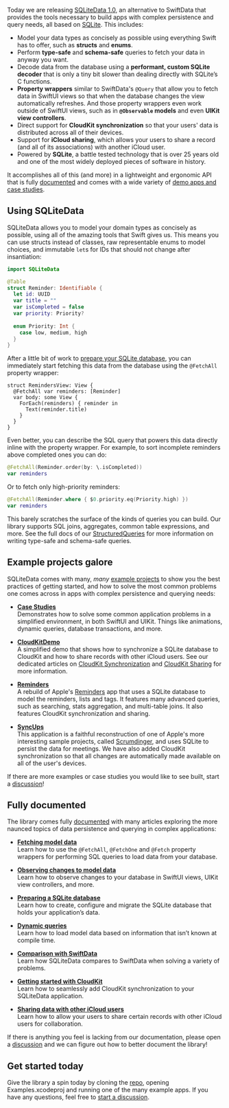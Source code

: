 Today we are releasing [SQLiteData 1.0][sqlite-data-gh], an alternative to SwiftData that provides 
the tools necessary to build apps with complex persistence and query needs, all based on [SQLite]. 
This includes:

[SQLite]: https://sqlite.org`

- Model your data types as concisely as possible using everything Swift has to offer, such as
  **structs** and **enums**.
- Perform **type-safe** and **schema-safe** queries to fetch your data in anyway you want.
- Decode data from the database using a **performant, custom SQLite decoder** that is only a tiny 
  bit slower than dealing directly with SQLite’s C functions.
- **Property wrappers** similar to SwiftData's `@Query` that allow you to fetch data in SwiftUI 
  views so that when the database changes the view automatically refreshes. And those property 
  wrappers even work outside of SwiftUI views, such as in **`@Observable` models** and even 
  **UIKit view controllers**.
- Direct support for **CloudKit synchronization** so that your users' data is distributed across all
  of their devices.
- Support for **iCloud sharing**, which allows your users to share a record (and all of its 
  associations) with another iCloud user.
- Powered by **SQLite**, a battle tested technology that is over 25 years old and one of the most
  widely deployed pieces of software in history.

It accomplishes all of this (and more) in a lightweight and ergonomic API that is fully [documented]
and comes with a wide variety of [demo apps and case studies][Examples].

## Using SQLiteData

SQLiteData allows you to model your domain types as concisely as possible, using all of the 
amazing tools that Swift gives us. This means you can use structs instead of classes, raw
representable enums to model choices, and immutable `let`s for IDs that should not change
after insantiation:

```swift
import SQLiteData

@Table
struct Reminder: Identifiable {
  let id: UUID 
  var title = ""
  var isCompleted = false 
  var priority: Priority?
  
  enum Priority: Int {
    case low, medium, high
  }
}
```

After a little bit of work to [prepare your SQLite database][prepare-database], you can immediately
start fetching this data from the database using the `@FetchAll` property wrapper:

```swift:2
struct RemindersView: View {
  @FetchAll var reminders: [Reminder]
  var body: some View {
    ForEach(reminders) { reminder in
      Text(reminder.title)
    }
  }
}
```

Even better, you can describe the SQL query that powers this data directly inline with the 
property wrapper. For example, to sort incomplete reminders above completed ones you can do:

```swift
@FetchAll(Reminder.order(by: \.isCompleted)) 
var reminders
```

Or to fetch only high-priority reminders:

```swift
@FetchAll(Reminder.where { $0.priority.eq(Priority.high) }) 
var reminders
```

This barely scratches the surface of the kinds of queries you can build. Our library supports
SQL joins, aggregates, common table expressions, and more. See the full docs of our
[StructuredQueries][sq-docs] for more information on writing type-safe and schema-safe queries.

[sq-docs]: https://swiftpackageindex.com/pointfreeco/swift-structured-queries/main/documentation/structuredqueriescore/



## Example projects galore

SQLiteData comes with many, _many_ [example projects][examples] to show you the best practices of 
getting started, and how to solve the most common problems one comes across in apps with complex 
persistence and querying needs:

* [**Case Studies**](https://github.com/pointfreeco/sqlite-data/tree/main/Examples/CaseStudies)
  <br> Demonstrates how to solve some common application problems in a simplified environment, in
  both SwiftUI and UIKit. Things like animations, dynamic queries, database transactions, and more.

* [**CloudKitDemo**](https://github.com/pointfreeco/sqlite-data/tree/main/Examples/CloudKitDemo)
  <br> A simplified demo that shows how to synchronize a SQLite database to CloudKit and how to
  share records with other iCloud users. See our dedicated articles on [CloudKit Synchronization]
  and [CloudKit Sharing] for more information. 
  
  [CloudKit Synchronization]: https://swiftpackageindex.com/pointfreeco/sqlite-data/main/documentation/sqlitedata/cloudkit
  [CloudKit Sharing]: https://swiftpackageindex.com/pointfreeco/sqlite-data/main/documentation/sqlitedata/cloudkitsharing

* [**Reminders**](https://github.com/pointfreeco/sqlite-data/tree/main/Examples/Reminders)
  <br> A rebuild of Apple's [Reminders][reminders-app-store] app that uses a SQLite database to
  model the reminders, lists and tags. It features many advanced queries, such as searching, stats
  aggregation, and multi-table joins. It also features CloudKit synchronization and sharing.

* [**SyncUps**](https://github.com/pointfreeco/sqlite-data/tree/main/Examples/SyncUps)
  <br> This application is a faithful reconstruction of one of Apple's more interesting sample
  projects, called [Scrumdinger][scrumdinger], and uses SQLite to persist the data for meetings.
  We have also added CloudKit synchronization so that all changes are automatically made available
  on all of the user's devices.
  
If there are more examples or case studies you would like to see built, start a [discussion]!

[scrumdinger]: https://developer.apple.com/tutorials/app-dev-training/getting-started-with-scrumdinger
[reminders-app-store]: https://apps.apple.com/us/app/reminders/id1108187841
[examples]: https://github.com/pointfreeco/sqlite-data/tree/main/Examples

## Fully documented

The library comes fully [documented] with many articles exploring the more naunced topics of 
data persistence and querying in complex applications:

* [**Fetching model data**](https://swiftpackageindex.com/pointfreeco/sqlite-data/main/documentation/sqlitedata/fetching)
  <br> Learn how to use the `@FetchAll`, `@FetchOne` and `@Fetch` property wrappers for performing
  SQL queries to load data from your database.
  
* [**Observing changes to model data**](https://swiftpackageindex.com/pointfreeco/sqlite-data/main/documentation/sqlitedata/observing)
  <br> Learn how to observe changes to your database in SwiftUI views, UIKit view controllers, and 
  more. 
  
* [**Preparing a SQLite database**][prepare-database]
  <br> Learn how to create, configure and migrate the SQLite database that holds your application’s 
  data.
  
* [**Dynamic queries**](https://swiftpackageindex.com/pointfreeco/sqlite-data/main/documentation/sqlitedata/dynamicqueries)
  <br> Learn how to load model data based on information that isn’t known at compile time.
  
* [**Comparison with SwiftData**](https://swiftpackageindex.com/pointfreeco/sqlite-data/main/documentation/sqlitedata/comparisonwithswiftdata)
  <br> Learn how SQLiteData compares to SwiftData when solving a variety of problems.
  
* [**Getting started with CloudKit**](https://swiftpackageindex.com/pointfreeco/sqlite-data/main/documentation/sqlitedata/cloudkit)
  <br> Learn how to seamlessly add CloudKit synchronization to your SQLiteData application.
  
* [**Sharing data with other iCloud users**](https://swiftpackageindex.com/pointfreeco/sqlite-data/main/documentation/sqlitedata/cloudkitsharing)
  <br> Learn how to allow your users to share certain records with other iCloud users for collaboration.
  
If there is anything you feel is lacking from our documentation, please open a [discussion]
and we can figure out how to better document the library!

## Get started today

Give the library a spin today by cloning the [repo][sqlite-data-gh], opening Examples.xcodeproj
and running one of the many example apps. If you have any questions, feel free to 
[start a discussion][discussion].

[prepare-database]: https://swiftpackageindex.com/pointfreeco/sqlite-data/main/documentation/sqlitedata/preparingdatabase
[documented]: https://swiftpackageindex.com/pointfreeco/sqlite-data/main/documentation/sqlitedata
[discussion]: https://github.com/pointfreeco/sqlite-data/discussions
[sqlite-data-gh]: https://github.com/pointfreeco/sqlite-data
